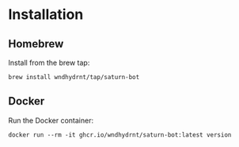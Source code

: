 # Installation

## Homebrew

Install from the brew tap:

```shell
brew install wndhydrnt/tap/saturn-bot
```

## Docker

Run the Docker container:

```shell
docker run --rm -it ghcr.io/wndhydrnt/saturn-bot:latest version
```
